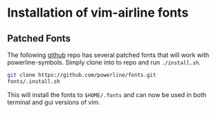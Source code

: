 # Installation of vim-airline fonts

## Patched Fonts

The following [github](https://github.com/powerline/fonts)
repo has several patched fonts that will work with powerline-symbols. Simply
clone into to repo and run `./install.sh`.

```bash
git clone https://github.com/powerline/fonts.git
fonts/.install.sh
```

This will install the fonts to `$HOME/.fonts` and can now be used in both
terminal and gui versions of vim.

